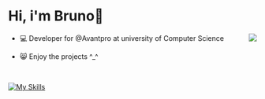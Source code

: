 # Hi, i'm Bruno👋

<img align="right" src="https://github-readme-stats.vercel.app/api/top-langs/?username=brunopstephan&layout=compact&theme=dark">

- 💻 Developer for @Avantpro at university of Computer Science

- 😸 Enjoy the projects ^_^

<br>

[![My Skills](https://skillicons.dev/icons?i=js,ts,php,html,css)](https://skillicons.dev)






